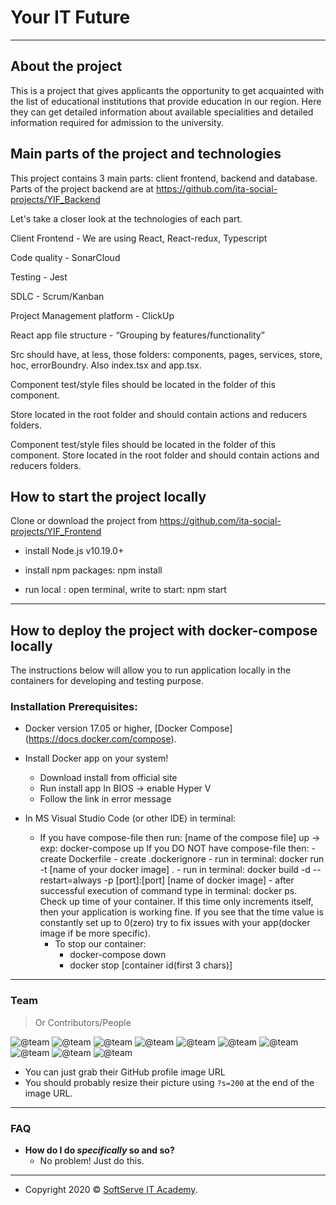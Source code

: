 # Your IT Future

---

## About the project

This is a project that gives applicants the opportunity to get acquainted with the list of educational institutions that provide education in our region. Here they can get detailed information about available specialities and detailed information required for admission to the university.

## Main parts of the project and technologies

This project contains 3 main parts: client frontend, backend and database. Parts of the project backend are at https://github.com/ita-social-projects/YIF_Backend

Let's take a closer look at the technologies of each part.

Client Frontend - We are using React, React-redux, Typescript

Code quality - SonarCloud

Testing - Jest

SDLC - Scrum/Kanban

Project Management platform - ClickUp

React app file structure - “Grouping by features/functionality”

Src should have, at less, those folders: components, pages, services, store, hoc, errorBoundry. Also index.tsx and app.tsx.

Component test/style files should be located in the folder of this component.

Store located in the root folder and should contain actions and reducers folders.

Component test/style files should be located in the folder of this component. Store located in the root folder and should contain actions and reducers folders.

## How to start the project locally

Clone or download the project from https://github.com/ita-social-projects/YIF_Frontend

- install Node.js v10.19.0+

- install npm packages: npm install

- run local : open terminal, write to start: npm start

---

## How to deploy the project with docker-compose locally

The instructions below will allow you to run application locally in the containers for developing and testing purpose.

### Installation Prerequisites:

- Docker version 17.05 or higher, [Docker Compose] (https://docs.docker.com/compose).

- Install Docker app on your system!

  - Download install from official site
  - Run install app In BIOS -> enable Hyper V
  - Follow the link in error message

- In MS Visual Studio Code (or other IDE) in terminal:
  - If you have compose-file then run: [name of the compose file] up -> exp: docker-compose up
    If you DO NOT have compose-file then: - create Dockerfile - create .dockerignore - run in terminal: docker run -t [name of your docker image] . - run in terminal: docker build -d --restart=always -p [port]:[port] [name of docker image] - after successful execution of command type in terminal: docker ps.
    Check up time of your container. If this time only increments itself, then your application is working fine. If you see that the time value is constantly set up to 0(zero) try to fix issues with your app(docker image if be more specific).
    - To stop our container:
      - docker-compose down
      - docker stop [container id(first 3 chars)]

---

### Team

> Or Contributors/People

![@team](https://avatars2.githubusercontent.com/u/64921184?s=200&v=4)
![@team](https://avatars0.githubusercontent.com/u/62026523?s=200&u=c5ffa62223d32312a6f3592c66e4c791eb4c7343&v=4)
![@team](https://avatars1.githubusercontent.com/u/60184096?s=200&u=354406f2bcd0522f17e5c94d2b7c6d34596f0ec9&v=4)
![@team](https://avatars0.githubusercontent.com/u/58741436?s=200&u=ffc14f01ed18eab531f52e6b06865ee410b57965&v=4)
![@team](https://avatars2.githubusercontent.com/u/60231618?s=200&u=5a15300a5626ca41ca26910dc1660a74d3dc4847&v=4)
![@team](https://avatars.githubusercontent.com/u/62015447?s=400&u=9fe9b41f285d57ee1925b1ff266f2f02046bbb26&v=4)
![@team](https://avatars.githubusercontent.com/u/30364013?s=400&v=4)
![@team](https://avatars.githubusercontent.com/u/78432338?s=400&u=71dc67ff658babe90269e13a2e0fdd0a5ccdb43a&v=4)
![@team](https://avatars.githubusercontent.com/u/43788876?s=460&u=fa99cc6199ff97d5a09d777af8e03524b742f836&v=4)
![@team](https://avatars.githubusercontent.com/u/25075314?s=400&u=3342f20428dabeb39db6f86854844b8a9efa36c9&v=4)

- You can just grab their GitHub profile image URL
- You should probably resize their picture using `?s=200` at the end of the image URL.

---

### FAQ

- **How do I do _specifically_ so and so?**
  - No problem! Just do this.

---

- Copyright 2020 © <a href="https://softserve.academy/" target="_blank"> SoftServe IT Academy</a>.
